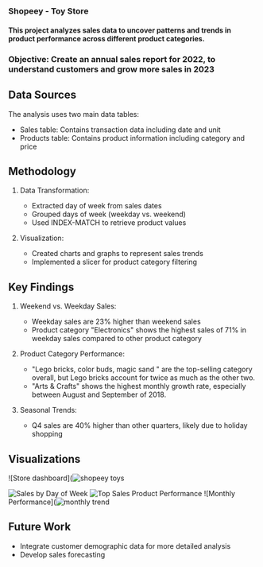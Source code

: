 # 

### Shopeey - Toy Store

#### This project analyzes sales data to uncover patterns and trends in product performance across different product categories.

###  Objective: Create an annual sales report for 2022, to understand customers and grow more sales in 2023   

## Data Sources
The analysis uses two main data tables:
- Sales table: Contains transaction data including date and unit
- Products table: Contains product information including category and price

## Methodology
1. Data Transformation:
   - Extracted day of week from sales dates
   - Grouped days of week (weekday vs. weekend)
   - Used INDEX-MATCH to retrieve product values
     
2. Visualization:
   - Created charts and graphs to represent sales trends
   - Implemented a slicer for product category filtering

## Key Findings
1. Weekend vs. Weekday Sales:
   - Weekday sales are 23% higher than weekend sales
   - Product category "Electronics" shows the highest sales of 71% in weekday sales compared to other product category

2. Product Category Performance:
   - "Lego bricks, color buds, magic sand " are the top-selling category overall, but Lego bricks account for twice as much as the other two.
   - "Arts & Crafts" shows the highest monthly growth rate, especially between August and September of 2018. 
3. Seasonal Trends:
   - Q4 sales are 40% higher than other quarters, likely due to holiday shopping
  
## Visualizations
![Store dashboard](![shopeey toys](https://github.com/user-attachments/assets/7d303b41-af1e-4508-bd3e-635e1a480dbe)

![Sales by Day of Week](https://github.com/user-attachments/assets/163e8246-7374-423e-99ba-515e77f9c8eb)
![Top Sales Product Performance](https://github.com/user-attachments/assets/9e7158b1-c19e-4493-85ca-08c229d7afa8)
![Monthly Performance](![monthly trend](https://github.com/user-attachments/assets/e3e0ab7c-6226-44c1-9c9e-0362e6eeb5bc)

  
## Future Work
- Integrate customer demographic data for more detailed analysis
- Develop sales forecasting
